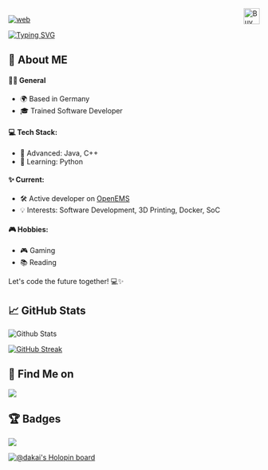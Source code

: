 <a href='https://ko-fi.com/daKai' target='_blank'>
<img align="right" height='32' style='border:0px;height:32px;float:right' src='https://az743702.vo.msecnd.net/cdn/kofi3.png?v=0' alt='Buy Me a Coffee' />
</a>

[![web](https://img.shields.io/badge/web-da--kai.github.io-green)](https://da-kai.github.io/)

[![Typing SVG](http://readme-typing-svg.herokuapp.com?font=Fira+Code&duration=4000&pause=5000&color=22A7F7&center=true&vCenter=true&random=false&width=435&lines=Hello+World!+👋%2C+I'm+da-Kai+👨‍💻)](https://git.io/typing-svg)

## 👤 About ME

#### 👨‍💼 General

- 🌍 Based in Germany
- 🎓 Trained Software Developer

#### 💻 Tech Stack:

- 🚀 Advanced: Java, C++
- 🌱 Learning: Python

#### ✨ Current:

- 🛠️ Active developer on [OpenEMS](https://github.com/OpenEMS/openems)
- 💡 Interests: Software Development, 3D Printing, Docker, SoC

#### 🎮 Hobbies:

- 🎮 Gaming
- 📚 Reading


Let's code the future together! 💻✨


## 📈 GitHub Stats

![Github Stats](https://github-readme-stats.vercel.app/api?username=da-kai&theme=highcontrast&hide_border=true&border_radius=20&include_all_commits=false&count_private=false)

[![GitHub Streak](https://github-readme-streak-stats.herokuapp.com?user=da-kai&theme=highcontrast&hide_border=true&border_radius=20)](https://git.io/streak-stats)

## 🔗 Find Me on
[![](https://cdn.thingiverse.com/site/img/favicons/favicon-32x32.png)](https://www.thingiverse.com/da_kai)

## 🏆 Badges

![](https://github-profile-trophy.vercel.app/?username=da-kai&theme=dark)

[![@dakai's Holopin board](https://holopin.me/dakai)](https://holopin.io/@dakai)
